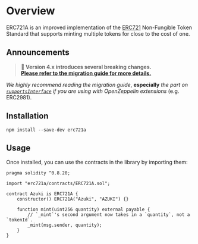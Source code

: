 # Overview

ERC721A is an improved implementation of the [ERC721](https://eips.ethereum.org/EIPS/eip-721) Non-Fungible Token Standard that supports minting multiple tokens for close to the cost of one.

## Announcements

> **📢 Version 4.x introduces several breaking changes.  
> [Please refer to the migration guide for more details.](migration.md)**

_We highly recommend reading the migration guide_, **especially** _the part on [`supportsInterface`](migration.md?id=supportsinterface) if you are using with OpenZeppelin extensions_ (e.g. ERC2981).

## Installation

```
npm install --save-dev erc721a
```

## Usage

Once installed, you can use the contracts in the library by importing them:

```solidity
pragma solidity ^0.8.20;

import "erc721a/contracts/ERC721A.sol";

contract Azuki is ERC721A {
    constructor() ERC721A("Azuki", "AZUKI") {}

    function mint(uint256 quantity) external payable {
        // `_mint`'s second argument now takes in a `quantity`, not a `tokenId`.
        _mint(msg.sender, quantity);
    }
}
```
